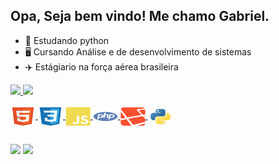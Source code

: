 ## Opa, Seja bem vindo! Me chamo Gabriel.

- 🐍 Estudando python
- 🖥️ Cursando Análise e de desenvolvimento de sistemas
- ✈️ Estágiario na força aérea brasileira

<div>
  <a href="https://beacons.ai/GabrielPsilva">
  <img height="160em" src="https://github-readme-stats.vercel.app/api?username=GabrielPsilva&show_icons=true&theme=transparent&include_all_commits=true&count_private=true"/>
  <img height="160em" aligh="right" src="https://github-readme-stats.vercel.app/api/top-langs/?username=GabrielPsilva&layout=compact&langs_count=16&theme=transparent"/>
</div>
  
<div style="display: inline_block"><br>
  <img align="center" alt="Gab-HTML" height="30" width="40" src="https://raw.githubusercontent.com/devicons/devicon/master/icons/html5/html5-original.svg">
  <img align="center" alt="Gab-CSS" height="30" width="40" src="https://raw.githubusercontent.com/devicons/devicon/master/icons/css3/css3-original.svg">
  <img align="center" alt="Gab-Js" height="30" width="40" src="https://raw.githubusercontent.com/devicons/devicon/master/icons/javascript/javascript-plain.svg">
  <img align="center" alt="Gab-php" height="30" width="40" src="https://raw.githubusercontent.com/devicons/devicon/master/icons/php/php-plain.svg">
  <img align="center" alt="Gab-laravel" height="30" width="40" src="https://raw.githubusercontent.com/devicons/devicon/master/icons/laravel/laravel-plain.svg">
  <img align="center" alt="Gab-Python" height="30" width="40" src="https://raw.githubusercontent.com/devicons/devicon/master/icons/python/python-original.svg">
</div>
  
  ##
  
  


<div>
  <a href="https://www.instagram.com/m0n0cr0matic0/" target="_blank"><img src="https://img.shields.io/badge/-Instagram-%23E4405F?style=for-the-badge&logo=instagram&logoColor=white" target="_blank"></a>
  <a href="https://www.linkedin.com/in/gabrielpaulasilva/" target="_blank"><img src="https://img.shields.io/badge/-LinkedIn-%230077B5?style=for-the-badge&logo=linkedin&logoColor=white" target="_blank">
</div>
  
 <!--
**GabrielPsilva/GabrielPsilva** is a ✨ _special_ ✨ repository because its `README.md` (this file) appears on your GitHub profile.
-->
